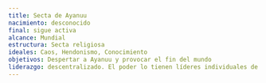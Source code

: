 ```yaml
---
title: Secta de Ayanuu
nacimiento: desconocido
final: sigue activa
alcance: Mundial
estructura: Secta religiosa
ideales: Caos, Hendonismo, Conocimiento
objetivos: Despertar a Ayanuu y provocar el fin del mundo
liderazgo: descentralizado. El poder lo tienen líderes individuales de sectas como Johan Libert (4083-4090) y Trammel (4089-4100)
---
```


